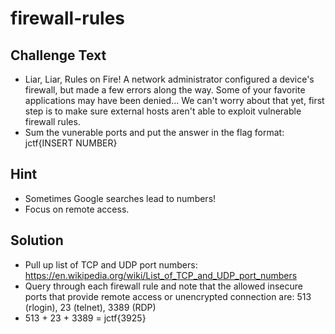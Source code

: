 # firewall-rules

## Challenge Text
* Liar, Liar, Rules on Fire! A network administrator configured a device's firewall, but made a few errors along the way. Some of your favorite applications may have been denied... We can't worry about that yet, first step is to make sure external hosts aren't able to exploit vulnerable firewall rules.
* Sum the vunerable ports and put the answer in the flag format: jctf{INSERT NUMBER}

## Hint
* Sometimes Google searches lead to numbers!
* Focus on remote access.

## Solution
* Pull up list of TCP and UDP port numbers: https://en.wikipedia.org/wiki/List_of_TCP_and_UDP_port_numbers
* Query through each firewall rule and note that the allowed insecure ports that provide remote access or unencrypted connection are: 513 (rlogin), 23 (telnet), 3389 (RDP)
* 513 + 23 + 3389 = jctf{3925}
